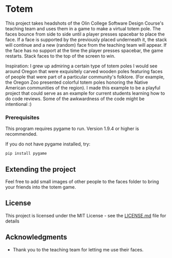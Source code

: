# Totem

This project takes headshots of the Olin College Software Design Course's teaching team and uses them in a game to make a virtual totem pole. The faces bounce from side to side until a player presses spacebar to place the face. If a face is supported by the previously placed underneath it, the stack will continue and a new (random) face from the teaching team will appear. If the face has no support at the time the player presses spacebar, the game restarts. Stack faces to the top of the screen to win.

Inspiration: I grew up admiring a certain type of totem poles I would see around Oregon that were exquisitely carved wooden poles featuring faces of people that were part of a particular community's folklore. (For example, the Oregon Zoo presented colorful totem poles honoring the Native American communities of the region). I made this example to be a playful project that could serve as an example for current students learning how to do code reviews. Some of the awkwardness of the code might be intentional :)


### Prerequisites

This program requires pygame to run. Version 1.9.4 or higher is recommended.

If you do not have pygame installed, try:

```
pip install pygame
```

## Extending the project

Feel free to add small images of other people to the faces folder to bring
your friends into the totem game.


## License

This project is licensed under the MIT License - see the [LICENSE.md](LICENSE.md) file for details

## Acknowledgments

* Thank you to the teaching team for letting me use their faces.
